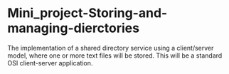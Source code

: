 # Mini_project-Storing-and-managing-dierctories
The implementation of a shared directory service using a client/server model, where one or more text files will be stored. This will be a standard OSI client-server application.
